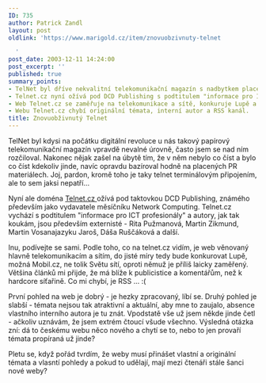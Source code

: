 ```yaml
---
ID: 735
author: Patrick Zandl
layout: post
oldlink: 'https://www.marigold.cz/item/znovuobzivnuty-telnet

  '
post_date: 2003-12-11 14:24:00
post_excerpt: ''
published: true
summary_points:
- TelNet byl dříve nekvalitní telekomunikační magazín s nadbytkem placených PR článků.
- Telnet.cz nyní ožívá pod DCD Publishing s podtitulem "informace pro ICT profesionály".
- Web Telnet.cz se zaměřuje na telekomunikace a sítě, konkuruje Lupě a Mobil.cz.
- Webu Telnet.cz chybí originální témata, interní autor a RSS kanál.
title: Znovuobživnutý Telnet
---
```


<p>
TelNet byl kdysi na počátku digitální revoluce u nás takový papírový telekomunikační magazín vpravdě nevalné úrovně, často jsem se nad ním rozčiloval. Nakonec nějak zašel na úbytě tím, že v něm nebylo co číst a bylo co číst kdekoliv jinde, navíc opravdu bazíroval hodně na placených PR materiálech. Joj, pardon, kromě toho je taky telnet terminálovým připojením, ale to sem jaksi nepatří...</p>

<p>
Nyní ale doména <A href="http://www.telnet.cz/" target=_blank>Telnet.cz </A>ožívá pod taktovkou DCD Publishing, známého především jako vydavatele měsíčníku Network Computing. Telnet.cz vychází s podtitulem "informace pro ICT profesionály" a autory, jak tak koukám, jsou především externisté - Rita Pužmanová, Martin Zikmund, Martin Vosanajazyku Jaroš, Dáša Ruščáková a další. </p>

<p>
Inu, podívejte se sami. Podle toho, co na telnet.cz vidím, je web věnovaný hlavně telekomunikacím a sítím, do jisté míry tedy bude konkurovat Lupě, možná Mobil.cz, ne tolik Světu sítí, oproti němuž je příliš laicky zaměřený. Většina článků mi přijde, že má blíže k publicistice a komentářům, než k hardcore síťařině. Co mi chybí, je RSS ... :(</p>

<p>
První pohled na web je dobrý - je hezky zpracovaný, líbí se. Druhý pohled je slabší - témata nejsou tak atraktivní a aktuální, aby mne to zaujalo, absence vlastního interního autora je tu znát. Vpodstatě vše už jsem někde jinde četl - ačkoliv uznávám, že jsem extrém čtoucí všude všechno. Výsledná otázka zní: dá to českému webu něco nového a chytí se to, nebo to jen provaří témata propíraná už jinde? </p>

<p>
Pletu se, když pořád tvrdím, že weby musí přinášet vlastní a originální témata a vlasntí pohledy a pokud to udělají, mají mezi čtenáři stále šanci nové weby?</p>